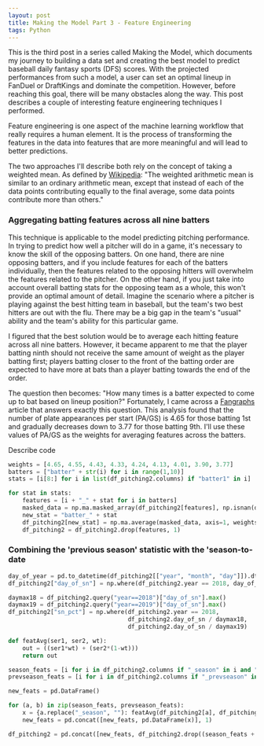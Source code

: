 ```yaml
---
layout: post
title: Making the Model Part 3 - Feature Engineering
tags: Python
---
```


This is the third post in a series called Making the Model, which documents my journey to building a data set and creating the best model to predict baseball daily fantasy sports (DFS) scores. With the projected performances from such a model, a user can set an optimal lineup in FanDuel or DraftKings and dominate the competition. However, before reaching this goal, there will be many obstacles along the way. This post describes a couple of interesting feature engineering techniques I performed.

Feature engineering is one aspect of the machine learning workflow that really requires a human element. It is the process of transforming the features in the data into features that are more meaningful and will lead to better predictions.

The two approaches I'll describe both rely on the concept of taking a weighted mean. As defined by [Wikipedia](https://en.wikipedia.org/wiki/Weighted_arithmetic_mean): "The weighted arithmetic mean is similar to an ordinary arithmetic mean, except that instead of each of the data points contributing equally to the final average, some data points contribute more than others."

### Aggregating batting features across all nine batters

This technique is applicable to the model predicting pitching performance. In trying to predict how well a pitcher will do in a game, it's necessary to know the skill of the opposing batters. On one hand, there are nine opposing batters, and if you include features for each of the batters individually, then the features related to the opposing hitters will overwhelm the features related to the pitcher. On the other hand, if you just take into account overall batting stats for the opposing team as a whole, this won't provide an optimal amount of detail. Imagine the scenario where a pitcher is playing against the best hitting team in baseball, but the team's two best hitters are out with the flu. There may be a big gap in the team's "usual" ability and the team's ability for this particular game.

I figured that the best solution would be to average each hitting feature across all nine batters. However, it became apparent to me that the player batting ninth should not receive the same amount of weight as the player batting first; players batting closer to the front of the batting order are expected to have more at bats than a player batting towards the end of the order. 

The question then becomes: "How many times is a batter expected to come up to bat based on lineup position?" Fortunately, I came across a [Fangraphs](https://fantasy.fangraphs.com/buying-generic-plate-appearances-by-lineup-spot/) article that answers exactly this question. This analysis found that the number of plate appearances per start (PA/GS) is 4.65 for those batting 1st and gradually decreases down to 3.77 for those batting 9th. I'll use these values of PA/GS as the weights for averaging features across the batters.

Describe code

```python
weights = [4.65, 4.55, 4.43, 4.33, 4.24, 4.13, 4.01, 3.90, 3.77]
batters = ["batter" + str(i) for i in range(1,10)]
stats = [i[8:] for i in list(df_pitching2.columns) if "batter1" in i]

for stat in stats:
    features = [i + "_" + stat for i in batters]
    masked_data = np.ma.masked_array(df_pitching2[features], np.isnan(df_pitching2[features]))
    new_stat = "batter_" + stat
    df_pitching2[new_stat] = np.ma.average(masked_data, axis=1, weights=weights)
    df_pitching2 = df_pitching2.drop(features, 1)
```

### Combining the 'previous season' statistic with the 'season-to-date

```python
day_of_year = pd.to_datetime(df_pitching2[["year", "month", "day"]]).dt.dayofyear
df_pitching2["day_of_sn"] = np.where(df_pitching2.year == 2018, day_of_year - first_gm18, day_of_year - first_gm19)

daymax18 = df_pitching2.query("year==2018")["day_of_sn"].max()
daymax19 = df_pitching2.query("year==2019")["day_of_sn"].max()
df_pitching2["sn_pct"] = np.where(df_pitching2.year == 2018, 
                                  df_pitching2.day_of_sn / daymax18, 
                                  df_pitching2.day_of_sn / daymax19)
```

```python
def featAvg(ser1, ser2, wt):
    out = ((ser1*wt) + (ser2*(1-wt)))
    return out

season_feats = [i for i in df_pitching2.columns if "_season" in i and "points" not in i]
prevseason_feats = [i for i in df_pitching2.columns if "_prevseason" in i and "points" not in i]
```

```python
new_feats = pd.DataFrame()

for (a, b) in zip(season_feats, prevseason_feats):
    x = {a.replace("_season", ""): featAvg(df_pitching2[a], df_pitching2[b], df_pitching2['sn_pct'])}
    new_feats = pd.concat([new_feats, pd.DataFrame(x)], 1)

df_pitching2 = pd.concat([new_feats, df_pitching2.drop((season_feats + prevseason_feats), 1)], 1, sort=False)
```


